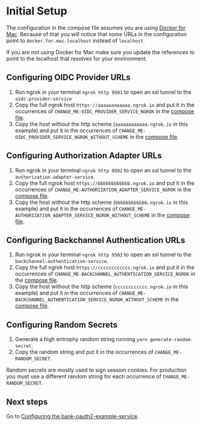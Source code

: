 # Initial Setup
The configuration in the compose file assumes you are using [Docker for Mac](https://docs.docker.com/desktop/install/mac-install/). Because of that you will notice that some URLs in the configuration point to `docker.for.mac.localhost` instead of `localhost`.

If you are not using Docker for Mac make sure you update the references to point to the localhost that resolves for your environment.

## Configuring OIDC Provider URLs
1. Run ngrok in your terminal `ngrok http 9501` to open an ssl tunnel to the `oidc-provider-service`
1. Copy the full ngrok host `https://aaaaaaaaaaaa.ngrok.io` and put it in the occurrences of `CHANGE_ME-OIDC_PROVIDER_SERVICE_NGROK` in the [compose file](../docker-compose.yml).
1. Copy the host without the http scheme (`aaaaaaaaaaaa.ngrok.io` in this example) and put it in the occurrences of `CHANGE_ME-OIDC_PROVIDER_SERVICE_NGROK_WITHOUT_SCHEME` in the [compose file](../docker-compose.yml).

## Configuring Authorization Adapter URLs
1. Run ngrok in your terminal `ngrok http 9502` to open an ssl tunnel to the `authorization-adapter-service`.
1. Copy the full ngrok host `https://bbbbbbbbbbbb.ngrok.io` and put it in the occurrences of `CHANGE_ME-AUTHORIZATION_ADAPTER_SERVICE_NGROK` in the [compose file](../docker-compose.yml).
1. Copy the host without the http scheme (`bbbbbbbbbbbb.ngrok.io` in this example) and put it in the occurrences of `CHANGE_ME-AUTHORIZATION_ADAPTER_SERVICE_NGROK_WITHOUT_SCHEME` in the [compose file](../docker-compose.yml).

## Configuring Backchannel Authentication URLs
1. Run ngrok in your terminal `ngrok http 9503` to open an ssl tunnel to the `backchannel-authentication-service`.
1. Copy the full ngrok host `https://cccccccccccc.ngrok.io` and put it in the occurrences of `CHANGE_ME-BACKCHANNEL_AUTHENTICATION_SERVICE_NGROK` in the [compose file](../docker-compose.yml).
1. Copy the host without the http scheme (`cccccccccccc.ngrok.io` in this example) and put it in the occurrences of `CHANGE_ME-BACKCHANNEL_AUTHENTICATION_SERVICE_NGROK_WITHOUT_SCHEME` in the [compose file](../docker-compose.yml).

## Configuring Random Secrets
1. Generate a high entrophy random string running `yarn generate-random-secret`.
1. Copy the random string and put it in the occurrences of `CHANGE_ME-RANDOM_SECRET`.

Random secrets are mostly used to sign session cookies. For production you must use a different random string for each occurrence of `CHANGE_ME-RANDOM_SECRET`.

## Next steps
Go to [Configuring the bank-oauth2-example-service](configuring-bank-oauth2-example-service.md).
